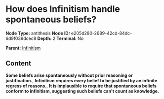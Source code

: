 # How does Infinitism handle spontaneous beliefs?

**Node Type:** antithesis
**Node ID:** e205d280-2689-42cd-84dc-6d9f039dcec8
**Depth:** 2
**Terminal:** No

**Parent:** [Infinitism](infinitism.md)

## Content

**Some beliefs arise spontaneously without prior reasoning or justification.**, **Infinitism requires every belief to be justified by an infinite regress of reasons.**, **It is implausible to require that spontaneous beliefs conform to infinitism, suggesting such beliefs can't count as knowledge.**
